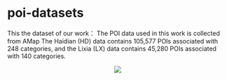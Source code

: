 # poi-datasets
This the dataset of our work：
  The POI data used in this work is collected from AMap
  The Haidian (HD) data contains 105,577 POIs associated with 248 categories, and the Lixia (LX) data contains 45,280 POIs associated with 140 categories.
  <div align=center>
<img src="https://user-images.githubusercontent.com/43093817/212818250-94317c36-2b0b-4343-a616-117959d39497.png" > 
</div>



